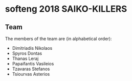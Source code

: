 # softeng 2018 SAIKO-KILLERS

## Team
The members of the team are (in alphabetical order):
* Dimitriadis Nikolaos
* Spyros Dontas
* Thanas Leraj
* Papaifantis Vasileios
* Tzavaras Stefanos
* Tsiourvas Asterios

